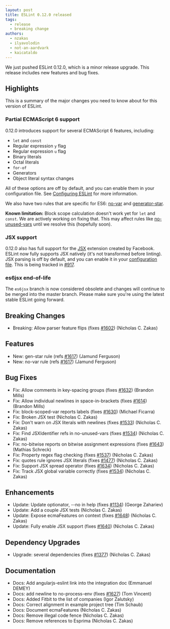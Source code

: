 ```yaml
---
layout: post
title: ESLint 0.12.0 released
tags:
  - release
  - breaking change
authors:
  - nzakas
  - ilyavolodin
  - not-an-aardvark
  - kaicataldo
---
```


We just pushed ESLint 0.12.0, which is a minor release upgrade. This release includes new features and bug fixes.

## Highlights

This is a summary of the major changes you need to know about for this version of ESLint.

### Partial ECMAScript 6 support

0.12.0 introduces support for several ECMAScript 6 features, including:

* `let` and `const`
* Regular expression `y` flag
* Regular expression `u` flag
* Binary literals
* Octal literals
* `for-of`
* Generators
* Object literal syntax changes

All of these options are off by default, and you can enable them in your configuration file. See [Configuring ESLint](https://eslint.org/docs/user-guide/configuring) for more information.

We also have two rules that are specific for ES6: [no-var](https://eslint.org/docs/rules/no-var) and [generator-star](https://eslint.org/docs/rules/generator-star).

**Known limitation:** Block scope calculation doesn't work yet for `let` and `const`. We are actively working on fixing that. This may affect rules like [no-unused-vars](https://eslint.org/docs/rules/no-var) until we resolve this (hopefully soon).

### JSX support

0.12.0 also has full support for the [JSX](http://facebook.github.io/jsx/) extension created by Facebook. ESLint now fully supports JSX natively (it's not transformed before linting). JSX parsing is off by default, and you can enable it in your [configuration file](https://eslint.org/docs/user-guide/configuring). This is being tracked in [#917](https://github.com/eslint/eslint/issues/917).

### es6jsx end-of-life

The `es6jsx` branch is now considered obsolete and changes will continue to be merged into the master branch. Please make sure you're using the latest stable ESLint going forward.

## Breaking Changes

* Breaking: Allow parser feature flips (fixes [#1602](https://github.com/eslint/eslint/issues/1602)) (Nicholas C. Zakas)

## Features

* New: gen-star rule (refs [#1617](https://github.com/eslint/eslint/issues/1617)) (Jamund Ferguson)
* New: no-var rule (refs [#1617](https://github.com/eslint/eslint/issues/1617)) (Jamund Ferguson)

## Bug Fixes

* Fix: Allow comments in key-spacing groups (fixes [#1632](https://github.com/eslint/eslint/issues/1632)) (Brandon Mills)
* Fix: Allow individual newlines in space-in-brackets (fixes [#1614](https://github.com/eslint/eslint/issues/1614)) (Brandon Mills)
* Fix: block-scoped-var reports labels (fixes [#1630](https://github.com/eslint/eslint/issues/1630)) (Michael Ficarra)
* Fix: Broken JSX test (Nicholas C. Zakas)
* Fix: Don't warn on JSX literals with newlines (fixes [#1533](https://github.com/eslint/eslint/issues/1533)) (Nicholas C. Zakas)
* Fix: Find JSXIdentifier refs in no-unused-vars (fixes [#1534](https://github.com/eslint/eslint/issues/1534)) (Nicholas C. Zakas)
* Fix: no-bitwise reports on bitwise assignment expressions (fixes [#1643](https://github.com/eslint/eslint/issues/1643)) (Mathias Schreck)
* Fix: Property regex flag checking (fixes [#1537](https://github.com/eslint/eslint/issues/1537)) (Nicholas C. Zakas)
* Fix: quotes rule ignores JSX literals (fixes [#1477](https://github.com/eslint/eslint/issues/1477)) (Nicholas C. Zakas)
* Fix: Support JSX spread operator (fixes [#1634](https://github.com/eslint/eslint/issues/1634)) (Nicholas C. Zakas)
* Fix: Track JSX global variable correctly (fixes [#1534](https://github.com/eslint/eslint/issues/1534)) (Nicholas C. Zakas)

## Enhancements

* Update: Update optionator, --no in help (fixes [#1134](https://github.com/eslint/eslint/issues/1134)) (George Zahariev)
* Update: Add a couple JSX tests (Nicholas C. Zakas)
* Update: Expose ecmaFeatures on context (fixes [#1648](https://github.com/eslint/eslint/issues/1648)) (Nicholas C. Zakas)
* Update: Fully enable JSX support (fixes [#1640](https://github.com/eslint/eslint/issues/1640)) (Nicholas C. Zakas)

## Dependency Upgrades

* Upgrade: several dependencies (fixes [#1377](https://github.com/eslint/eslint/issues/1377)) (Nicholas C. Zakas)

## Documentation

* Docs: Add angularjs-eslint link into the integration doc (Emmanuel DEMEY)
* Docs: add newline to no-process-env (fixes [#1627](https://github.com/eslint/eslint/issues/1627)) (Tom Vincent)
* Docs: Added Fitbit to the list of companies (Igor Zalutsky)
* Docs: Correct alignment in example project tree (Tim Schaub)
* Docs: Document ecmaFeatures (Nicholas C. Zakas)
* Docs: Remove illegal code fence (Nicholas C. Zakas)
* Docs: Remove references to Esprima (Nicholas C. Zakas)
